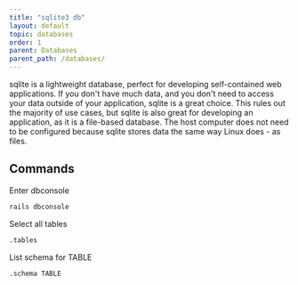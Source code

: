 ```yaml
---
title: "sqlite3 db"
layout: default
topic: databases
order: 1
parent: Databases
parent_path: /databases/
---
```

sqlite is a lightweight database, perfect for developing self-contained web applications. If you don't have much data, and you don't need to access your data outside of your application, sqlite is a great choice. This rules out the majority of use cases, but sqlite is also great for developing an application, as it is a file-based database. The host computer does not need to be configured because sqlite stores data the same way Linux does - as files.


## Commands
Enter dbconsole
```bash
rails dbconsole
```

Select all tables
```bash
.tables
```

List schema for TABLE
```bash
.schema TABLE
```
